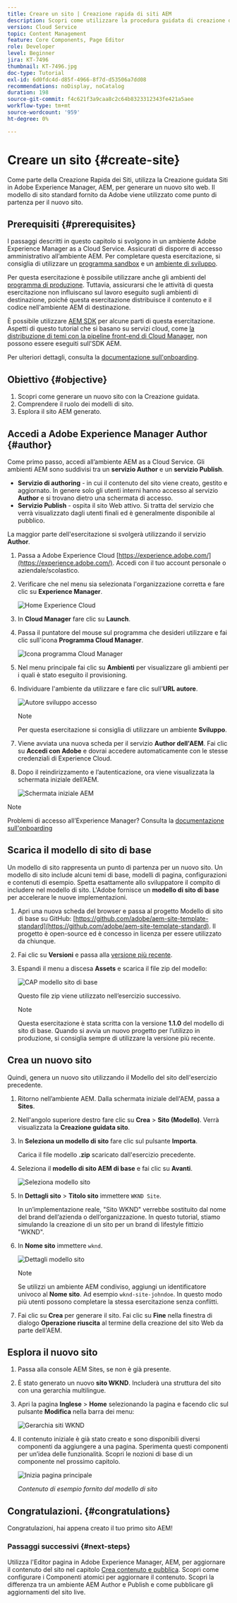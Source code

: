 ```yaml
---
title: Creare un sito | Creazione rapida di siti AEM
description: Scopri come utilizzare la procedura guidata di creazione del sito per generare un nuovo sito web. Il modello di sito standard fornito da Adobe è un punto di partenza per il nuovo sito.
version: Cloud Service
topic: Content Management
feature: Core Components, Page Editor
role: Developer
level: Beginner
jira: KT-7496
thumbnail: KT-7496.jpg
doc-type: Tutorial
exl-id: 6d0fdc4d-d85f-4966-8f7d-d53506a7dd08
recommendations: noDisplay, noCatalog
duration: 198
source-git-commit: f4c621f3a9caa8c2c64b8323312343fe421a5aee
workflow-type: tm+mt
source-wordcount: '959'
ht-degree: 0%

---
```


# Creare un sito {#create-site}

Come parte della Creazione Rapida dei Siti, utilizza la Creazione guidata Siti in Adobe Experience Manager, AEM, per generare un nuovo sito web. Il modello di sito standard fornito da Adobe viene utilizzato come punto di partenza per il nuovo sito.

## Prerequisiti {#prerequisites}

I passaggi descritti in questo capitolo si svolgono in un ambiente Adobe Experience Manager as a Cloud Service. Assicurati di disporre di accesso amministrativo all’ambiente AEM. Per completare questa esercitazione, si consiglia di utilizzare un [programma sandbox](https://experienceleague.adobe.com/docs/experience-manager-cloud-service/onboarding/getting-access/sandbox-programs/introduction-sandbox-programs.html) e un [ambiente di sviluppo](https://experienceleague.adobe.com/docs/experience-manager-cloud-service/implementing/using-cloud-manager/manage-environments.html).

Per questa esercitazione è possibile utilizzare anche gli ambienti del [programma di produzione](https://experienceleague.adobe.com/docs/experience-manager-cloud-service/content/implementing/using-cloud-manager/programs/introduction-production-programs.html). Tuttavia, assicurarsi che le attività di questa esercitazione non influiscano sul lavoro eseguito sugli ambienti di destinazione, poiché questa esercitazione distribuisce il contenuto e il codice nell&#39;ambiente AEM di destinazione.

È possibile utilizzare [AEM SDK](https://experienceleague.adobe.com/docs/experience-manager-learn/cloud-service/local-development-environment-set-up/aem-runtime.html) per alcune parti di questa esercitazione. Aspetti di questo tutorial che si basano su servizi cloud, come [la distribuzione di temi con la pipeline front-end di Cloud Manager](https://experienceleague.adobe.com/docs/experience-manager-learn/getting-started-wknd-tutorial-develop/site-template/theming.html), non possono essere eseguiti sull&#39;SDK AEM.

Per ulteriori dettagli, consulta la [documentazione sull&#39;onboarding](https://experienceleague.adobe.com/docs/experience-manager-cloud-service/onboarding/home.html).

## Obiettivo {#objective}

1. Scopri come generare un nuovo sito con la Creazione guidata.
1. Comprendere il ruolo dei modelli di sito.
1. Esplora il sito AEM generato.

## Accedi a Adobe Experience Manager Author {#author}

Come primo passo, accedi all’ambiente AEM as a Cloud Service. Gli ambienti AEM sono suddivisi tra un **servizio Author** e un **servizio Publish**.

* **Servizio di authoring** - in cui il contenuto del sito viene creato, gestito e aggiornato. In genere solo gli utenti interni hanno accesso al servizio **Author** e si trovano dietro una schermata di accesso.
* **Servizio Publish** - ospita il sito Web attivo. Si tratta del servizio che verrà visualizzato dagli utenti finali ed è generalmente disponibile al pubblico.

La maggior parte dell&#39;esercitazione si svolgerà utilizzando il servizio **Author**.

1. Passa a Adobe Experience Cloud [https://experience.adobe.com/](https://experience.adobe.com/). Accedi con il tuo account personale o aziendale/scolastico.
1. Verificare che nel menu sia selezionata l&#39;organizzazione corretta e fare clic su **Experience Manager**.

   ![Home Experience Cloud](assets/create-site/experience-cloud-home-screen.png)

1. In **Cloud Manager** fare clic su **Launch**.
1. Passa il puntatore del mouse sul programma che desideri utilizzare e fai clic sull&#39;icona **Programma Cloud Manager**.

   ![Icona programma Cloud Manager](assets/create-site/cloud-manager-program-icon.png)

1. Nel menu principale fai clic su **Ambienti** per visualizzare gli ambienti per i quali è stato eseguito il provisioning.

1. Individuare l&#39;ambiente da utilizzare e fare clic sull&#39;**URL autore**.

   ![Autore sviluppo accesso](assets/create-site/access-dev-environment.png)

   >[!NOTE]
   >
   >Per questa esercitazione si consiglia di utilizzare un ambiente **Sviluppo**.

1. Viene avviata una nuova scheda per il servizio **Author dell&#39;AEM**. Fai clic su **Accedi con Adobe** e dovrai accedere automaticamente con le stesse credenziali di Experience Cloud.

1. Dopo il reindirizzamento e l’autenticazione, ora viene visualizzata la schermata iniziale dell’AEM.

   ![Schermata iniziale AEM](assets/create-site/aem-start-screen.png)

>[!NOTE]
>
> Problemi di accesso all’Experience Manager? Consulta la [documentazione sull&#39;onboarding](https://experienceleague.adobe.com/docs/experience-manager-cloud-service/onboarding/home.html)

## Scarica il modello di sito di base

Un modello di sito rappresenta un punto di partenza per un nuovo sito. Un modello di sito include alcuni temi di base, modelli di pagina, configurazioni e contenuti di esempio. Spetta esattamente allo sviluppatore il compito di includere nel modello di sito. L&#39;Adobe fornisce un **modello di sito di base** per accelerare le nuove implementazioni.

1. Apri una nuova scheda del browser e passa al progetto Modello di sito di base su GitHub: [https://github.com/adobe/aem-site-template-standard](https://github.com/adobe/aem-site-template-standard). Il progetto è open-source ed è concesso in licenza per essere utilizzato da chiunque.
1. Fai clic su **Versioni** e passa alla [versione più recente](https://github.com/adobe/aem-site-template-standard/releases/latest).
1. Espandi il menu a discesa **Assets** e scarica il file zip del modello:

   ![CAP modello sito di base](assets/create-site/template-basic-zip-file.png)

   Questo file zip viene utilizzato nell’esercizio successivo.

   >[!NOTE]
   >
   > Questa esercitazione è stata scritta con la versione **1.1.0** del modello di sito di base. Quando si avvia un nuovo progetto per l’utilizzo in produzione, si consiglia sempre di utilizzare la versione più recente.

## Crea un nuovo sito

Quindi, genera un nuovo sito utilizzando il Modello del sito dell&#39;esercizio precedente.

1. Ritorno nell’ambiente AEM. Dalla schermata iniziale dell&#39;AEM, passa a **Sites**.
1. Nell&#39;angolo superiore destro fare clic su **Crea** > **Sito (Modello)**. Verrà visualizzata la **Creazione guidata sito**.
1. In **Seleziona un modello di sito** fare clic sul pulsante **Importa**.

   Carica il file modello **.zip** scaricato dall&#39;esercizio precedente.

1. Seleziona il **modello di sito AEM di base** e fai clic su **Avanti**.

   ![Seleziona modello sito](assets/create-site/select-site-template.png)

1. In **Dettagli sito** > **Titolo sito** immettere `WKND Site`.

   In un’implementazione reale, &quot;Sito WKND&quot; verrebbe sostituito dal nome del brand dell’azienda o dell’organizzazione. In questo tutorial, stiamo simulando la creazione di un sito per un brand di lifestyle fittizio &quot;WKND&quot;.

1. In **Nome sito** immettere `wknd`.

   ![Dettagli modello sito](assets/create-site/site-template-details.png)

   >[!NOTE]
   >
   > Se utilizzi un ambiente AEM condiviso, aggiungi un identificatore univoco al **Nome sito**. Ad esempio `wknd-site-johndoe`. In questo modo più utenti possono completare la stessa esercitazione senza conflitti.

1. Fai clic su **Crea** per generare il sito. Fai clic su **Fine** nella finestra di dialogo **Operazione riuscita** al termine della creazione del sito Web da parte dell&#39;AEM.

## Esplora il nuovo sito

1. Passa alla console AEM Sites, se non è già presente.
1. È stato generato un nuovo **sito WKND**. Includerà una struttura del sito con una gerarchia multilingue.
1. Apri la pagina **Inglese** > **Home** selezionando la pagina e facendo clic sul pulsante **Modifica** nella barra dei menu:

   ![Gerarchia siti WKND](assets/create-site/wknd-site-starter-hierarchy.png)

1. Il contenuto iniziale è già stato creato e sono disponibili diversi componenti da aggiungere a una pagina. Sperimenta questi componenti per un’idea delle funzionalità. Scopri le nozioni di base di un componente nel prossimo capitolo.

   ![Inizia pagina principale](assets/create-site/start-home-page.png)

   *Contenuto di esempio fornito dal modello di sito*

## Congratulazioni. {#congratulations}

Congratulazioni, hai appena creato il tuo primo sito AEM!

### Passaggi successivi {#next-steps}

Utilizza l&#39;Editor pagina in Adobe Experience Manager, AEM, per aggiornare il contenuto del sito nel capitolo [Crea contenuto e pubblica](author-content-publish.md). Scopri come configurare i Componenti atomici per aggiornare il contenuto. Scopri la differenza tra un ambiente AEM Author e Publish e come pubblicare gli aggiornamenti del sito live.
